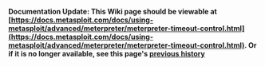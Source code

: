 <!-- Maintainers:  Please do not modify this file directly, create a pull request instead -->

**Documentation Update: This Wiki page should be viewable at [https://docs.metasploit.com/docs/using-metasploit/advanced/meterpreter/meterpreter-timeout-control.html](https://docs.metasploit.com/docs/using-metasploit/advanced/meterpreter/meterpreter-timeout-control.html). Or if it is no longer available, see this page's [previous history](./_history)**

